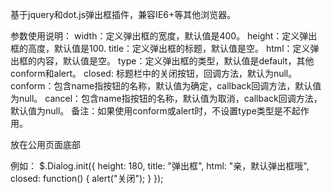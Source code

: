 基于jquery和dot.js弹出框插件，兼容IE6+等其他浏览器。

参数使用说明： 
width：定义弹出框的宽度，默认值是400。
height：定义弹出框的高度，默认值是100.
title：定义弹出框的标题，默认值是空。
html：定义弹出框的内容，默认值是空。
type：定义弹出框的类型，默认值是default，其他conform和alert。
closed: 标题栏中的关闭按钮，回调方法，默认为null。
conform：包含name指按钮的名称，默认值为确定，callback回调方法，默认值为null。
cancel：包含name指按钮的名称，默认值为取消，callback回调方法，默认值为null。
备注：如果使用conform或alert时，不设置type类型是不起作用。

放在公用页面底部
<script id="dialogtmpl" type="text/x-dot-template">
    {{? it.isIE6===false }} 
    <div id="dialogbg" class="dialogbg"></div>
    {{??  }}
    <iframe id="dialogbg" class="dialogbg"></iframe>
    {{?}}
    <div id="dialogbox" class="dialogbox">
        <div class="dialogcont">
            <div class="dialogtit clearfix">
                <a class="dialogclosed" title="关闭">&otimes;</a>
                <div class="dialogtxt">{{=it.title}}</div>
            </div>
            <div class="dialogmain">{{=it.html}}</div>
            {{? it.type === "conform"}}
            <div class="dialogBtns"><a class="dialogconform">{{=it.conform.name||"确定"}}</a></div>
            {{?? it.type === "alert"}}
            <div class="dialogBtns"><a class="dialogconform">{{=it.conform.name||"确定"}}</a><a class="dialogcancel">{{=it.cancel.name||"取消"}}</a></div>
            {{?}} 
        </div>
    </div>
</script>

例如：
$.Dialog.init({
    height: 180,
    title: "弹出框",
    html: "亲，默认弹出框哦",
    closed: function() {
        alert("关闭");
    }
});